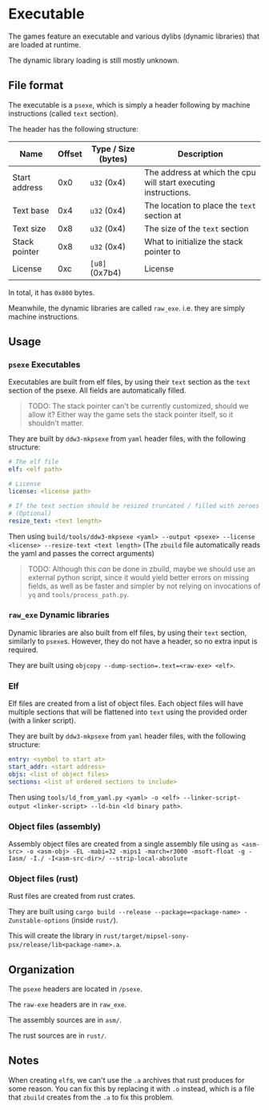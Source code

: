 # Executable

The games feature an executable and various dylibs (dynamic libraries) that are loaded at runtime.

The dynamic library loading is still mostly unknown.

## File format

The executable is a `psexe`, which is simply a header following by machine instructions (called `text` section).

The header has the following structure:

| Name          | Offset | Type / Size (bytes) | Description                                                     |
| ------------- | ------ | ------------------- | --------------------------------------------------------------- |
| Start address | 0x0    | `u32` (0x4)         | The address at which the cpu will start executing instructions. |
| Text base     | 0x4    | `u32` (0x4)         | The location to place the `text` section at                     |
| Text size     | 0x8    | `u32` (0x4)         | The size of the `text` section                                  |
| Stack pointer | 0x8    | `u32` (0x4)         | What to initialize the stack pointer to                         |
| License       | 0xc    | `[u8]` (0x7b4)      | License                                                         |

In total, it has `0x800` bytes.

Meanwhile, the dynamic libraries are called `raw_exe`. i.e. they are simply machine instructions.

## Usage

### `psexe` Executables

Executables are built from elf files, by using their `text` section as the `text` section of the psexe. All fields are automatically filled.

> TODO: The stack pointer can't be currently customized, should we allow it? Either way the game sets the stack pointer itself, so it shouldn't matter.

They are built by `ddw3-mkpsexe` from `yaml` header files, with the following structure:

```yaml
# The elf file
elf: <elf path>

# License
license: <license path>

# If the text section should be resized truncated / filled with zeroes
# (Optional)
resize_text: <text length>
```

Then using `build/tools/ddw3-mkpsexe <yaml> --output <psexe> --license <license> --resize-text <text length>`
(The `zbuild` file automatically reads the yaml and passes the correct arguments)

> TODO: Although this _can_ be done in zbuild, maybe we should use an external python script, since it would yield better errors on missing fields, as well as be faster and simpler by not relying on invocations of `yq` and `tools/process_path.py`.

### `raw_exe` Dynamic libraries

Dynamic libraries are also built from elf files, by using their `text` section, similarly to `psexe`s. However, they do not have a header, so no extra input is required.

They are built using `objcopy --dump-section=.text=<raw-exe> <elf>`.

### Elf

Elf files are created from a list of object files. Each object files will have multiple sections that will be flattened into `text` using the provided order (with a linker script).

They are built by `ddw3-mkpsexe` from `yaml` header files, with the following structure:

```yaml
entry: <symbol to start at>
start_addr: <start address>
objs: <list of object files>
sections: <list of ordered sections to include>
```

Then using `tools/ld_from_yaml.py <yaml> -o <elf> --linker-script-output <linker-script> --ld-bin <ld binary path>`.

### Object files (assembly)

Assembly object files are created from a single assembly file using `as <asm-src> -o <asm-obj> -EL -mabi=32 -mips1 -march=r3000 -msoft-float -g -Iasm/ -I./ -I<asm-src-dir>/ --strip-local-absolute`

### Object files (rust)

Rust files are created from rust crates.

They are built using `cargo build --release --package=<package-name> -Zunstable-options` (inside `rust/`).

This will create the library in `rust/target/mipsel-sony-psx/release/lib<package-name>.a`.

## Organization

The `psexe` headers are located in `/psexe`.

The `raw-exe` headers are in `raw_exe`.

The assembly sources are in `asm/`.

The rust sources are in `rust/`.

## Notes

When creating `elf`s, we can't use the `.a` archives that rust produces for some reason. You can fix this by replacing it with `.o` instead, which is a file that `zbuild` creates from the `.a` to fix this problem.
